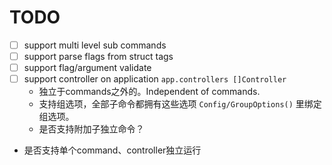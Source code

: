 # TODO

- [ ] support multi level sub commands
- [ ] support parse flags from struct tags
- [ ] support flag/argument validate
- [ ] support controller on application `app.controllers []Controller`
  - 独立于commands之外的。Independent of commands.
  - 支持组选项，全部子命令都拥有这些选项 `Config/GroupOptions()` 里绑定组选项。
  - 是否支持附加子独立命令？
- 是否支持单个command、controller独立运行